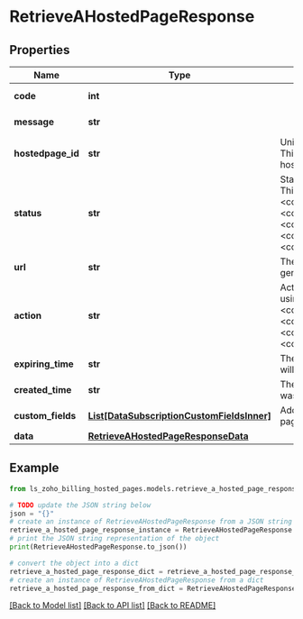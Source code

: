 # RetrieveAHostedPageResponse


## Properties

Name | Type | Description | Notes
------------ | ------------- | ------------- | -------------
**code** | **int** |  | [optional] [readonly] 
**message** | **str** |  | [optional] [readonly] 
**hostedpage_id** | **str** | Unique ID generated by the server. This is used to identify the generated hosted page. | [optional] 
**status** | **str** | Status of the hosted page generated. This can be &lt;code&gt;fresh&lt;/code&gt;, &lt;code&gt;read&lt;/code&gt;, &lt;code&gt;success&lt;/code&gt;, &lt;code&gt;failed&lt;/code&gt;, &lt;code&gt;cancelled&lt;/code&gt; or &lt;code&gt;force_cancelled&lt;/code&gt;. | [optional] 
**url** | **str** | The URL of the hosted page generated. | [optional] 
**action** | **str** | Action that needs to be performed using the hosted page. This can be &lt;code&gt;new_subscription&lt;/code&gt;, &lt;code&gt;update_subscription&lt;/code&gt;, &lt;code&gt;update_card&lt;/code&gt; or &lt;code&gt;one_time_addon&lt;/code&gt;. | [optional] 
**expiring_time** | **str** | The time at which the hosted page will expire. | [optional] 
**created_time** | **str** | The time at which the hosted page was created. | [optional] 
**custom_fields** | [**List[DataSubscriptionCustomFieldsInner]**](DataSubscriptionCustomFieldsInner.md) | Additional fields for the Hosted pages. | [optional] 
**data** | [**RetrieveAHostedPageResponseData**](RetrieveAHostedPageResponseData.md) |  | [optional] 

## Example

```python
from ls_zoho_billing_hosted_pages.models.retrieve_a_hosted_page_response import RetrieveAHostedPageResponse

# TODO update the JSON string below
json = "{}"
# create an instance of RetrieveAHostedPageResponse from a JSON string
retrieve_a_hosted_page_response_instance = RetrieveAHostedPageResponse.from_json(json)
# print the JSON string representation of the object
print(RetrieveAHostedPageResponse.to_json())

# convert the object into a dict
retrieve_a_hosted_page_response_dict = retrieve_a_hosted_page_response_instance.to_dict()
# create an instance of RetrieveAHostedPageResponse from a dict
retrieve_a_hosted_page_response_from_dict = RetrieveAHostedPageResponse.from_dict(retrieve_a_hosted_page_response_dict)
```
[[Back to Model list]](../README.md#documentation-for-models) [[Back to API list]](../README.md#documentation-for-api-endpoints) [[Back to README]](../README.md)


